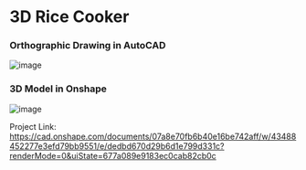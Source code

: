 # 3D Rice Cooker

### Orthographic Drawing in AutoCAD

![image](https://github.com/user-attachments/assets/98960b41-bf07-41ce-afac-7f5169c71132)

### 3D Model in Onshape

![image](https://github.com/user-attachments/assets/b1c0b651-45ef-42bf-a56d-67d9413e5a15)

Project Link: https://cad.onshape.com/documents/07a8e70fb6b40e16be742aff/w/43488452277e3efd79bb9551/e/dedbd670d29b6d1e799d331c?renderMode=0&uiState=677a089e9183ec0cab82cb0c
